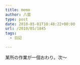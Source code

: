 ```yaml
---
title: memo
author: 八雲
type: post
date: 2010-05-01T10:48:22+00:00
url: /2010/05/1845
tags:
  - 日記

---
```

某所の作業が一個おわり。次〜
